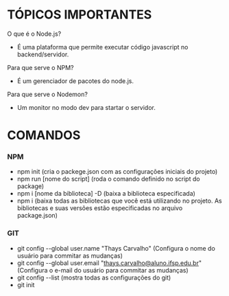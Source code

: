 # TÓPICOS IMPORTANTES

O que é o Node.js?
- É uma plataforma que permite executar código javascript no backend/servidor.

Para que serve o NPM?
- É um gerenciador de pacotes do node.js.

Para que serve o Nodemon?
- Um monitor no modo dev para startar o servidor.

# COMANDOS 

### NPM

- npm init (cria o packege.json com as configurações iniciais do projeto)
- npm run [nome do script] (roda o comando definido no script do package)
- npm i [nome da biblioteca] -D (baixa a biblioteca especificada)
- npm i (baixa todas as bibliotecas que você está utilizando no projeto. As bibliotecas e suas versões estão especificadas no arquivo package.json)

### GIT

- git config --global user.name "Thays Carvalho" (Configura o nome do usuário para commitar as mudanças)
- git config --global user.email "thays.carvalho@aluno.ifsp.edu.br" (Configura o e-mail do usuário para commitar as mudanças)
- git config --list (mostra todas as configurações do git)
- git init
